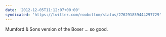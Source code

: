 ```yaml
---
date: '2012-12-05T11:12:07+00:00'
syndicated: 'https://twitter.com/roobottom/status/276291859444297729'
---
```

Mumford &amp; Sons version of the Boxer … so good.
